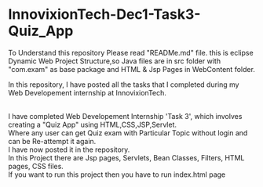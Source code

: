 # InnovixionTech-Dec1-Task3-Quiz_App
To Understand this repository Please read "READMe.md" file.
this is eclipse Dynamic Web Project Structure,so Java files are in src folder with "com.exam" as base package and HTML & Jsp Pages in WebContent folder.<br>

In this repository, I have posted all the tasks that I completed during my Web Developement internship at InnovixionTech.
<br><br>

I have completed Web Developement Internship 'Task 3', which involves creating a "Quiz App" using HTML,CSS,JSP,Servlet.<br>
Where any user can get Quiz exam with Particular Topic without login and can be Re-attempt it again.<br>
I have now posted it in the repository.<br>
In this Project there are Jsp pages, Servlets, Bean Classes, Filters, HTML pages, CSS files. <br>
If you want to run this project then you have to run index.html page<br>
